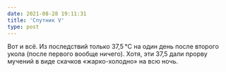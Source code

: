 ```yaml
---
date: 2021-08-28 19:11:31
title: 'Спутник V'
type: post
---
```


Вот и всё. Из последствий только 37,5 °C на один день после второго укола (после первого вообще ничего). Хотя, эти 37,5
дали прорву мучений в виде скачков «жарко-холодно» на всю ночь.
